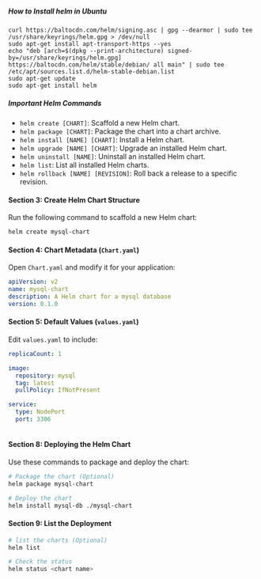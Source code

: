 ##### How to Install helm in Ubuntu

```
curl https://baltocdn.com/helm/signing.asc | gpg --dearmor | sudo tee /usr/share/keyrings/helm.gpg > /dev/null
sudo apt-get install apt-transport-https --yes
echo "deb [arch=$(dpkg --print-architecture) signed-by=/usr/share/keyrings/helm.gpg] https://baltocdn.com/helm/stable/debian/ all main" | sudo tee /etc/apt/sources.list.d/helm-stable-debian.list
sudo apt-get update
sudo apt-get install helm
```

##### Important Helm Commands

- `helm create [CHART]`: Scaffold a new Helm chart.
- `helm package [CHART]`: Package the chart into a chart archive.
- `helm install [NAME] [CHART]`: Install a Helm chart.
- `helm upgrade [NAME] [CHART]`: Upgrade an installed Helm chart.
- `helm uninstall [NAME]`: Uninstall an installed Helm chart.
- `helm list`: List all installed Helm charts.
- `helm rollback [NAME] [REVISION]`: Roll back a release to a specific revision.

#### Section 3: Create Helm Chart Structure

Run the following command to scaffold a new Helm chart:

```bash
helm create mysql-chart
```

#### Section 4: Chart Metadata (`Chart.yaml`)

Open `Chart.yaml` and modify it for your application:

```yaml
apiVersion: v2
name: mysql-chart
description: A Helm chart for a mysql database
version: 0.1.0
```

#### Section 5: Default Values (`values.yaml`)

Edit `values.yaml` to include:

```yaml
replicaCount: 1

image:
  repository: mysql
  tag: latest
  pullPolicy: IfNotPresent

service:
  type: NodePort
  port: 3306
  
```

#### Section 8: Deploying the Helm Chart

Use these commands to package and deploy the chart:

```bash
# Package the chart (Optional)
helm package mysql-chart

# Deploy the chart
helm install mysql-db ./mysql-chart
```

#### Section 9: List the Deployment
```bash
# list the charts (Optional)
helm list

# Check the status
helm status <chart name>
```
